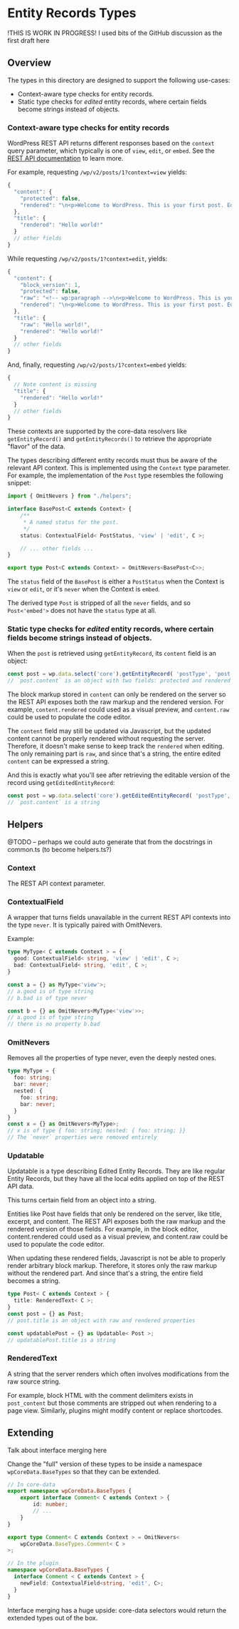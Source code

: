 # Entity Records Types

!THIS IS WORK IN PROGRESS! I used bits of the GitHub discussion as the first draft here

## Overview

The types in this directory are designed to support the following use-cases:

* Context-aware type checks for entity records.
* Static type checks for *edited* entity records, where certain fields become strings instead of objects.

### Context-aware type checks for entity records

WordPress REST API returns different responses based on the `context` query parameter, which typically is one of `view`, `edit`, or `embed`. See the [REST API documentation](https://developer.wordpress.org/rest-api/) to learn more.

For example, requesting `/wp/v2/posts/1?context=view` yields:

```js
{
  "content": {
    "protected": false,
    "rendered": "\n<p>Welcome to WordPress. This is your first post. Edit or delete it, then start writing!</p>\n"
  },
  "title": {
    "rendered": "Hello world!"
  }
  // other fields
}
```

While requesting `/wp/v2/posts/1?context=edit`, yields:

```js
{
  "content": {
    "block_version": 1,
    "protected": false,
    "raw": "<!-- wp:paragraph -->\n<p>Welcome to WordPress. This is your first post. Edit or delete it, then start writing!</p>\n<!-- /wp:paragraph -->",
    "rendered": "\n<p>Welcome to WordPress. This is your first post. Edit or delete it, then start writing!</p>\n"
  },
  "title": {
    "raw": "Hello world!",
    "rendered": "Hello world!"
  }
  // other fields
}
```

And, finally, requesting `/wp/v2/posts/1?context=embed` yields:

```js
{
  // Note content is missing
  "title": {
    "rendered": "Hello world!"
  }
  // other fields
}
```

These contexts are supported by the core-data resolvers like `getEntityRecord()` and `getEntityRecords()` to retrieve the appropriate "flavor" of the data.

The types describing different entity records must thus be aware of the relevant API context. This is implemented using the `Context` type parameter. For example, the implementation of the `Post` type resembles the following snippet:

```ts
import { OmitNevers } from "./helpers";

interface BasePost<C extends Context> {
	/**
	 * A named status for the post.
	 */
	status: ContextualField< PostStatus, 'view' | 'edit', C >;

	// ... other fields ...
}

export type Post<C extends Context> = OmitNevers<BasePost<C>>;
```

The `status` field of the `BasePost` is either a `PostStatus` when the Context is `view` or `edit`, or it's `never` when the Context is `embed`.

The derived type `Post` is stripped of all the `never` fields, and so `Post<'embed'>` does not have the `status` type at all.

### Static type checks for *edited* entity records, where certain fields become strings instead of objects.

When the `post` is retrieved using `getEntityRecord`, its `content` field is an object:

```js
const post = wp.data.select('core').getEntityRecord( 'postType', 'post', 1, { context: 'view' } )
// `post.content` is an object with two fields: protected and rendered
```

The block markup stored in `content` can only be rendered on the server so the REST API exposes both the raw markup and the rendered version. For example, `content.rendered` could used as a visual preview, and `content.raw` could be used to populate the code editor.

The `content` field may still be updated via Javascript, but the updated content cannot be properly rendered without requesting the server. Therefore, it doesn't make sense to keep track the `rendered` when editing. The only remaining part is `raw`, and since that's a string, the entire edited `content` can be expressed a string.

And this is exactly what you'll see after retrieving the editable version of the record using `getEditedEntityRecord`:

```js
const post = wp.data.select('core').getEditedEntityRecord( 'postType', 'post', 1 );
// `post.content` is a string
```

## Helpers

@TODO – perhaps we could auto generate that from the docstrings in common.ts (to become helpers.ts?)

### Context

The REST API context parameter.

### ContextualField

A wrapper that turns fields unavailable in the current REST API contexts into the type `never`. It is typically paired with OmitNevers.

Example:

```ts
type MyType< C extends Context > = {
  good: ContextualField< string, 'view' | 'edit', C >;
  bad: ContextualField< string, 'edit', C >;
}

const a = {} as MyType<'view'>;
// a.good is of type string
// b.bad is of type never

const b = {} as OmitNevers<MyType<'view'>>;
// a.good is of type string
// there is no property b.bad
```

### OmitNevers

Removes all the properties of type never, even the deeply nested ones.

```ts
type MyType = {
  foo: string;
  bar: never;
  nested: {
    foo: string;
    bar: never;
  }
}
const x = {} as OmitNevers<MyType>;
// x is of type { foo: string; nested: { foo: string; }}
// The `never` properties were removed entirely
```

### Updatable

Updatable<EntityRecord> is a type describing Edited Entity Records. They are like
regular Entity Records, but they have all the local edits applied on top of the REST API data.

This turns certain field from an object into a string.

Entities like Post have fields that only be rendered on the server, like title, excerpt,
and content. The REST API exposes both the raw markup and the rendered version of those fields.
For example, in the block editor, content.rendered could used as a visual preview, and
content.raw could be used to populate the code editor.

When updating these rendered fields, Javascript is not be able to properly render arbitrary block
markup. Therefore, it stores only the raw markup without the rendered part. And since that's a string,
the entire field becomes a string.

```ts
type Post< C extends Context > {
  title: RenderedText< C >;
}
const post = {} as Post;
// post.title is an object with raw and rendered properties

const updatablePost = {} as Updatable< Post >;
// updatablePost.title is a string
```

### RenderedText

A string that the server renders which often involves modifications from the raw source string.

For example, block HTML with the comment delimiters exists in `post_content` but those comments are stripped out when rendering to a page view. Similarly, plugins might modify content or replace shortcodes.

## Extending

Talk about interface merging here

Change the "full" version of these types to be inside a namespace `wpCoreData.BaseTypes` so that they can be extended.

```ts
// In core-data
export namespace wpCoreData.BaseTypes {
	export interface Comment< C extends Context > {
		id: number;
		// ...
	}
}

export type Comment< C extends Context > = OmitNevers<
	wpCoreData.BaseTypes.Comment< C >
>;

// In the plugin
namespace wpCoreData.BaseTypes {
  interface Comment < C extends Context > {
    newField: ContextualField<string, 'edit', C>;
  }
}
```

Interface merging has a huge upside: core-data selectors would return the extended types out of the box.
